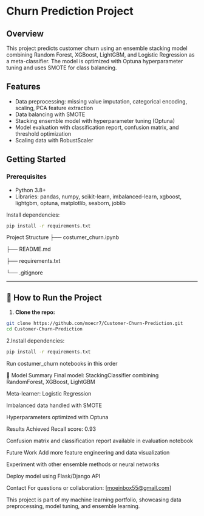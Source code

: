 # Churn Prediction Project

## Overview
This project predicts customer churn using an ensemble stacking model combining Random Forest, XGBoost, LightGBM, and Logistic Regression as a meta-classifier. The model is optimized with Optuna hyperparameter tuning and uses SMOTE for class balancing.

## Features
- Data preprocessing: missing value imputation, categorical encoding, scaling, PCA feature extraction
- Data balancing with SMOTE
- Stacking ensemble model with hyperparameter tuning (Optuna)
- Model evaluation with classification report, confusion matrix, and threshold optimization
- Scaling data with RobustScaler

## Getting Started

### Prerequisites
- Python 3.8+
- Libraries: pandas, numpy, scikit-learn, imbalanced-learn, xgboost, lightgbm, optuna, matplotlib, seaborn, joblib

Install dependencies:
```bash
pip install -r requirements.txt
```
Project Structure
├── costumer_churn.ipynb

├── README.md

├── requirements.txt

└── .gitignore

---

## 🚀 How to Run the Project

1. **Clone the repo:**

```bash
git clone https://github.com/moecr7/Customer-Churn-Prediction.git
cd Customer-Churn-Prediction
```
2.Install dependencies:

```bash
pip install -r requirements.txt
```


Run costumer_churn notebooks in this order

🧠 Model Summary
Final model: StackingClassifier combining RandomForest, XGBoost, LightGBM

Meta-learner: Logistic Regression

Imbalanced data handled with SMOTE

Hyperparameters optimized with Optuna


Results
Achieved Recall score: 0.93

Confusion matrix and classification report available in evaluation notebook

Future Work
Add more feature engineering and data visualization

Experiment with other ensemble methods or neural networks

Deploy model using Flask/Django API

Contact
For questions or collaboration: [moeinbox55@gmail.com]

This project is part of my machine learning portfolio, showcasing data preprocessing, model tuning, and ensemble learning.
